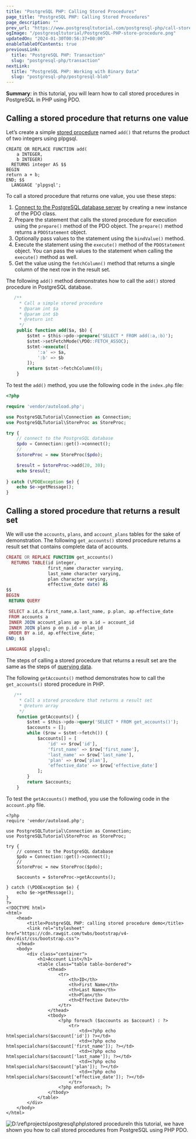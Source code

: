 ```yaml
---
title: "PostgreSQL PHP: Calling Stored Procedures"
page_title: "PostgreSQL PHP: Calling Stored Procedures"
page_description: ""
prev_url: "https://www.postgresqltutorial.com/postgresql-php/call-stored-procedures/"
ogImage: "/postgresqltutorial/PostgreSQL-PHP-store-procedure.png"
updatedOn: "2024-01-30T00:56:37+00:00"
enableTableOfContents: true
previousLink: 
  title: "PostgreSQL PHP: Transaction"
  slug: "postgresql-php/transaction"
nextLink: 
  title: "PostgreSQL PHP: Working with Binary Data"
  slug: "postgresql-php/postgresql-blob"
---
```





**Summary**: in this tutorial, you will learn how to call stored procedures in PostgreSQL in PHP using PDO.


## Calling a stored procedure that returns one value

Let’s create a simple [stored procedure](call-stored-procedures) named `add()` that returns the product of two integers using plpgsql.


```phpsql
CREATE OR REPLACE FUNCTION add(
    a INTEGER,
    b INTEGER)
  RETURNS integer AS $$
BEGIN
return a + b;
END; $$
  LANGUAGE 'plpgsql';
```
To call a stored procedure that returns one value, you use these steps:

1. [Connect to the PostgreSQL database server](connect) by creating a new instance of the PDO class.
2. Prepare the statement that calls the stored procedure for execution using the `prepare()` method of the PDO object. The `prepare()` method returns a `PDOStatement` object.
3. Optionally pass values to the statement using the `bindValue()` method.
4. Execute the statement using the `execute()` method of the `PDOStatement` object. You can pass the values to the statement when calling the `execute()` method as well.
5. Get the value using the `fetchColumn()` method that returns a single column of the next row in the result set.

The following `add()` method demonstrates how to call the `add()` stored procedure in PostgreSQL database.


```sql
   /**
     * Call a simple stored procedure
     * @param int $a
     * @param int $b
     * @return int
     */
    public function add($a, $b) {
        $stmt = $this->pdo->prepare('SELECT * FROM add(:a,:b)');
        $stmt->setFetchMode(\PDO::FETCH_ASSOC);
        $stmt->execute([
            ':a' => $a,
            ':b' => $b
        ]);
        return $stmt->fetchColumn(0);
    }
```
To test the `add()` method, you use the following code in the `index.php` file:


```php
<?php

require 'vendor/autoload.php';

use PostgreSQLTutorial\Connection as Connection;
use PostgreSQLTutorial\StoreProc as StoreProc;

try {
    // connect to the PostgreSQL database
    $pdo = Connection::get()->connect();
    // 
    $storeProc = new StoreProc($pdo);

    $result = $storeProc->add(20, 30);
    echo $result;
    
} catch (\PDOException $e) {
    echo $e->getMessage();
}
```

## Calling a stored procedure that returns a result set

We will use the `accounts`, `plans`, and `account_plans` tables for the sake of demonstration. The following `get_accounts()` stored procedure returns a result set that contains complete data of accounts.


```php
CREATE OR REPLACE FUNCTION get_accounts()
  RETURNS TABLE(id integer, 
                first_name character varying, 
                last_name character varying, 
                plan character varying, 
                effective_date date) AS
$$
BEGIN
 RETURN QUERY 

 SELECT a.id,a.first_name,a.last_name, p.plan, ap.effective_date
 FROM accounts a
 INNER JOIN account_plans ap on a.id = account_id
 INNER JOIN plans p on p.id = plan_id
 ORDER BY a.id, ap.effective_date;
END; $$

LANGUAGE plpgsql;
```
The steps of calling a stored procedure that returns a result set are the same as the steps of [querying data](query).

The following `getAccounts()` method demonstrates how to call the `get_accounts()` stored procedure in PHP.


```sql
   /**
     * Call a stored procedure that returns a result set
     * @return array
     */
    function getAccounts() {
        $stmt = $this->pdo->query('SELECT * FROM get_accounts()');
        $accounts = [];
        while ($row = $stmt->fetch()) {
            $accounts[] = [
                'id' => $row['id'],
                'first_name' => $row['first_name'],
                'last_name' => $row['last_name'],
                'plan' => $row['plan'],
                'effective_date' => $row['effective_date']
            ];
        }
        return $accounts;
    }
```
To test the `getAccounts()` method, you use the following code in the `account.php` file.


```
<?php
require 'vendor/autoload.php';

use PostgreSQLTutorial\Connection as Connection;
use PostgreSQLTutorial\StoreProc as StoreProc;

try {
    // connect to the PostgreSQL database
    $pdo = Connection::get()->connect();
    // 
    $storeProc = new StoreProc($pdo);
   
    $accounts = $storeProc->getAccounts();
    
} catch (\PDOException $e) {
    echo $e->getMessage();
}
?>
<!DOCTYPE html>
<html>
    <head>
        <title>PostgreSQL PHP: calling stored procedure demo</title>
        <link rel="stylesheet" href="https://cdn.rawgit.com/twbs/bootstrap/v4-dev/dist/css/bootstrap.css">
    </head>
    <body>
        <div class="container">
            <h1>Account List</h1>
            <table class="table table-bordered">
                <thead>
                    <tr>
                        <th>ID</th>
                        <th>First Name</th>
                        <th>Last Name</th>
                        <th>Plan</th>
                        <th>Effective Date</th>
                    </tr>
                </thead>
                <tbody>
                    <?php foreach ($accounts as $account) : ?>
                        <tr>
                            <td><?php echo htmlspecialchars($account['id']) ?></td>
                            <td><?php echo htmlspecialchars($account['first_name']); ?></td>
                            <td><?php echo htmlspecialchars($account['last_name']); ?></td>
                            <td><?php echo htmlspecialchars($account['plan']); ?></td>
                            <td><?php echo htmlspecialchars($account['effective_date']); ?></td>
                        </tr>
                    <?php endforeach; ?>
                </tbody>
            </table>
        </div>
    </body>
</html>
```
![D:\ref\projects\postgresql\php\stored procedure](/postgresqltutorial/PostgreSQL-PHP-store-procedure.png)In this tutorial, we have shown you how to call stored procedures from PostgreSQL using PHP PDO.

